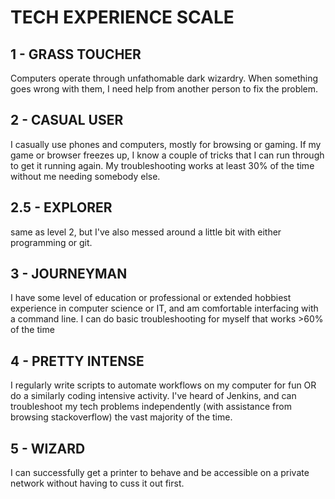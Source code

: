 # TECH EXPERIENCE SCALE

## 1 -  GRASS TOUCHER
Computers operate through unfathomable dark wizardry. When something goes wrong with them, I need help from another person to fix the problem.

## 2 - CASUAL USER
I casually use phones and computers, mostly for browsing or gaming. If my game or browser freezes up, I know a couple of tricks that I can run through to get it running again. My troubleshooting works at least 30% of the time without me needing somebody else.

## 2.5 - EXPLORER
same as level 2, but I've also messed around a little bit with either programming or git.

## 3 - JOURNEYMAN
I have some level of education or professional or extended hobbiest experience in computer science or IT, and am comfortable interfacing with a command line. I can do basic troubleshooting for myself that works >60% of the time

## 4 - PRETTY INTENSE
I regularly write scripts to automate workflows on my computer for fun OR do a similarly coding intensive activity. I've heard of Jenkins, and can troubleshoot my tech problems independently (with assistance from browsing stackoverflow) the vast majority of the time.

## 5 - WIZARD
I can successfully get a printer to behave and be accessible on a private network without having to cuss it out first.
